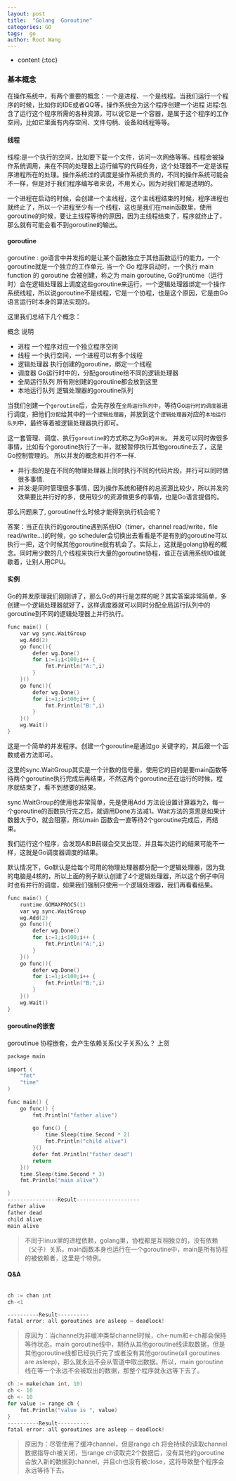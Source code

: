 ```yaml
---
layout: post
title:  "Golang  Goroutine"
categories: GO
tags:  go
author: Root Wang
---
```


* content
{:toc}

### 基本概念
在操作系统中，有两个重要的概念：一个是进程、一个是线程。当我们运行一个程序的时候，比如你的IDE或者QQ等，操作系统会为这个程序创建一个进程
进程:包含了运行这个程序所需的各种资源，可以说它是一个容器，是属于这个程序的工作空间，比如它里面有内存空间、文件句柄、设备和线程等等。

#### 线程
线程:是一个执行的空间，比如要下载一个文件，访问一次网络等等。线程会被操作系统调用，来在不同的处理器上运行编写的代码任务，这个处理器不一定是该程序进程所在的处理。操作系统过的调度是操作系统负责的，不同的操作系统可能会不一样，但是对于我们程序编写者来说，不用关心，因为对我们都是透明的。

一个进程在启动的时候，会创建一个主线程，这个主线程结束的时候，程序进程也就终止了，所以一个进程至少有一个线程，这也是我们在main函数里，使用goroutine的时候，要让主线程等待的原因，因为主线程结束了，程序就终止了，那么就有可能会看不到goroutine的输出。



#### goroutine

goroutine : go语言中并发指的是让某个函数独立于其他函数运行的能力，一个goroutine就是一个独立的工作单元. 当一个 Go 程序启动时，一个执行 main function 的 goroutine 会被创建，称之为 main goroutine, Go的runtime（运行时）会在逻辑处理器上调度这些goroutine来运行，一个逻辑处理器绑定一个操作系统线程，所以说goroutine不是线程，它是一个协程，也是这个原因，它是由Go语言运行时本身的算法实现的。

这里我们总结下几个概念：

概念	说明
* 进程	一个程序对应一个独立程序空间
* 线程	一个执行空间，一个进程可以有多个线程
* 逻辑处理器	执行创建的goroutine，绑定一个线程
* 调度器	Go运行时中的，分配goroutine给不同的逻辑处理器
* 全局运行队列	所有刚创建的goroutine都会放到这里
* 本地运行队列	逻辑处理器的goroutine队列

当我们创建一个`goroutine`后，会先存放在`全局运行队列中`，等待Go`运行时的调度器`进行调度，把他们`分配`给其中的一个`逻辑处理器`，并放到这个`逻辑处理器`对应的`本地运行队列`中，最终等着被逻辑处理器执行即可。

这一套管理、调度、执行`goroutine`的方式称之为Go的`并发`。
并发可以同时做很多事情，比如有个goroutine执行了一半，就被暂停执行其他goroutine去了，这是Go控制管理的。
所以并发的概念和并行不一样.
* 并行:指的是在不同的物理处理器上同时执行不同的代码片段，并行可以同时做很多事情.
* 并发:是同时管理很多事情，因为操作系统和硬件的总资源比较少，所以并发的效果要比并行好的多，使用较少的资源做更多的事情，也是Go语言提倡的。

那么问题来了, goroutine什么时候才能得到执行机会呢？

答案：当正在执行的goroutine遇到系统IO（timer，channel read/write，file read/write...)的时候，go scheduler会切换出去看看是不是有别的goroutine可以执行一把，这个时候其他goroutine就有机会了。实际上，这就是golang协程的概念。同时用少数的几个线程来执行大量的goroutine协程，谁正在调用系统IO谁就歇着，让别人用CPU。

#### 实例
Go的并发原理我们刚刚讲了，那么Go的并行是怎样的呢？其实答案非常简单，多创建一个逻辑处理器就好了，这样调度器就可以同时分配全局运行队列中的goroutine到不同的逻辑处理器上并行执行。

```c
func main() {
	var wg sync.WaitGroup
	wg.Add(2)
	go func(){
		defer wg.Done()
		for i:=1;i<100;i++ {
			fmt.Println("A:",i)
		}
	}()
	go func(){
		defer wg.Done()
		for i:=1;i<100;i++ {
			fmt.Println("B:",i)
		}
	}()
	wg.Wait()
}
```
这是一个简单的并发程序。创建一个goroutine是通过go 关键字的，其后跟一个函数或者方法即可。

这里的sync.WaitGroup其实是一个计数的信号量，使用它的目的是要main函数等待两个goroutine执行完成后再结束，不然这两个goroutine还在运行的时候，程序就结束了，看不到想要的结果。

sync.WaitGroup的使用也非常简单，先是使用Add 方法设设置计算器为2，每一个goroutine的函数执行完之后，就调用Done方法减1。Wait方法的意思是如果计数器大于0，就会阻塞，所以main 函数会一直等待2个goroutine完成后，再结束。

我们运行这个程序，会发现A和B前缀会交叉出现，并且每次运行的结果可能不一样，这就是Go调度器调度的结果。

默认情况下，Go默认是给每个可用的物理处理器都分配一个逻辑处理器，因为我的电脑是4核的，所以上面的例子默认创建了4个逻辑处理器，所以这个例子中同时也有并行的调度，如果我们强制只使用一个逻辑处理器，我们再看看结果。

```c
func main() {
	runtime.GOMAXPROCS(1)
	var wg sync.WaitGroup
	wg.Add(2)
	go func(){
		defer wg.Done()
		for i:=1;i<100;i++ {
			fmt.Println("A:",i)
		}
	}()
	go func(){
		defer wg.Done()
		for i:=1;i<100;i++ {
			fmt.Println("B:",i)
		}
	}()
	wg.Wait()
}
```

#### goroutine的嵌套
goroutinue 协程嵌套，会产生依赖关系(父子关系)么？
上货
```c
package main
 
import (
    "fmt"
    "time"
)
 
func main() {
    go func() {
        fmt.Println("father alive")
 
        go func() {
            time.Sleep(time.Second * 2)
            fmt.Println("child alive")
        }()
        defer fmt.Println("father dead")
        return
    }()
    time.Sleep(time.Second * 3)
    fmt.Println("main alive")

}
----------------Result--------------------
father alive
father dead
child alive
main alive
```
> 不同于linux里的进程依赖，golang里，协程都是互相独立的，没有依赖（父子）关系。main函数本身也运行在一个goroutine中，main是所有协程的被依赖者，这里是个特例。

#### Q&A

```c

ch := chan int
ch-<1

----------Result----------
fatal error: all goroutines are asleep – deadlock!
```
> 原因为：当channel为非缓冲类型channel时候，ch<-num和<-ch都会保持等待状态。main goroutine线中，期待从其他goroutine线读取数据，但是其他goroutine线都已经执行完了或者没有其他goroutine(all goroutines are asleep)，那么就永远不会从管道中取出数据。所以，main goroutine线在等一个永远不会被取出的数据，那整个程序就永远等下去了。


```c
ch := make(chan int, 10)
ch <- 10
ch <- 10
for value := range ch {
	fmt.Println("value is ", value)
}
----------Result----------
fatal error: all goroutines are asleep – deadlock!

```
> 原因为：尽管使用了缓冲channel，但是range ch 将会持续的读取channel数据指导ch被关闭，当range ch读取完2个数据后，没有其他的goroutine会放入新的数据到channel，并且ch也没有被close，这将导致整个程序会永远等待下去。



